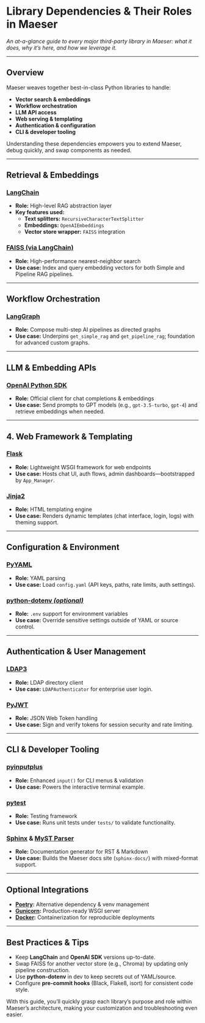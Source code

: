 # Library Dependencies & Their Roles in Maeser

*An at-a-glance guide to every major third-party library in Maeser: what it does, why it’s here, and how we leverage it.*

---

## Overview

Maeser weaves together best-in-class Python libraries to handle:  
- **Vector search & embeddings**  
- **Workflow orchestration**  
- **LLM API access**  
- **Web serving & templating**  
- **Authentication & configuration**  
- **CLI & developer tooling**

Understanding these dependencies empowers you to extend Maeser, debug quickly, and swap components as needed.

---

## Retrieval & Embeddings

### [LangChain](https://python.langchain.com/docs/introduction/)
- **Role:** High-level RAG abstraction layer
- **Key features used:**
  - **Text splitters:** `RecursiveCharacterTextSplitter`  
  - **Embeddings:** `OpenAIEmbeddings`  
  - **Vector store wrapper:** `FAISS` integration  

### [FAISS (via LangChain)](https://python.langchain.com/docs/integrations/vectorstores/faiss/)
- **Role:** High-performance nearest-neighbor search  
- **Use case:** Index and query embedding vectors for both Simple and Pipeline RAG pipelines.

---

## Workflow Orchestration

### [LangGraph](https://langchain-ai.github.io/langgraph/?_gl=1*1a1ptos*_ga*MTA4OTcxNDQ3OS4xNzQ3NzUyMzU1*_ga_47WX3HKKY2*czE3NDc3NTIzNTQkbzEkZzEkdDE3NDc3NTIzNjgkajAkbDAkaDA.)
- **Role:** Compose multi-step AI pipelines as directed graphs
- **Use case:** Underpins `get_simple_rag` and `get_pipeline_rag`; foundation for advanced custom graphs.

---

## LLM & Embedding APIs

### [OpenAI Python SDK](https://platform.openai.com/docs/api-reference/introduction)
- **Role:** Official client for chat completions & embeddings
- **Use case:** Send prompts to GPT models (e.g., `gpt-3.5-turbo`, `gpt-4`) and retrieve embeddings when needed.

---

## 4. Web Framework & Templating

### [Flask](https://flask.palletsprojects.com/en/stable/quickstart/)
- **Role:** Lightweight WSGI framework for web endpoints
- **Use case:** Hosts chat UI, auth flows, admin dashboards—bootstrapped by `App_Manager`.

### [Jinja2](https://jinja.palletsprojects.com/en/stable/)
- **Role:** HTML templating engine
- **Use case:** Renders dynamic templates (chat interface, login, logs) with theming support.

---

## Configuration & Environment

### [PyYAML](https://pyyaml.org/wiki/PyYAMLDocumentation)
- **Role:** YAML parsing
- **Use case:** Load `config.yaml` (API keys, paths, rate limits, auth settings).

### [python-dotenv *(optional)*](https://www.dotenv.org/docs/)
- **Role:** `.env` support for environment variables
- **Use case:** Override sensitive settings outside of YAML or source control.

---

## Authentication & User Management

### [LDAP3](https://ldap3.readthedocs.io/en/latest/)
- **Role:** LDAP directory client
- **Use case:** `LDAPAuthenticator` for enterprise user login.

### [PyJWT](https://pyjwt.readthedocs.io/en/stable/)
- **Role:** JSON Web Token handling
- **Use case:** Sign and verify tokens for session security and rate limiting.

---

## CLI & Developer Tooling

### [pyinputplus](https://pyinputplus.readthedocs.io/en/latest/)
- **Role:** Enhanced `input()` for CLI menus & validation
- **Use case:** Powers the interactive terminal example.

### [pytest](https://docs.pytest.org/en/stable/contents.html)
- **Role:** Testing framework
- **Use case:** Runs unit tests under `tests/` to validate functionality.

### [Sphinx](https://www.sphinx-doc.org/en/master/) & [MyST Parser](https://myst-parser.readthedocs.io/en/latest/)
- **Role:** Documentation generator for RST & Markdown  
- **Use case:** Builds the Maeser docs site (`sphinx-docs/`) with mixed-format support.

---

## Optional Integrations

- **[Poetry](https://python-poetry.org/docs/):** Alternative dependency & venv management  
- **[Gunicorn](https://docs.gunicorn.org/en/stable/):** Production-ready WSGI server  
- **[Docker](https://docs.docker.com/get-started/):** Containerization for reproducible deployments

---

## Best Practices & Tips

- Keep **LangChain** and **OpenAI SDK** versions up-to-date.  
- Swap FAISS for another vector store (e.g., Chroma) by updating only pipeline construction.  
- Use **python-dotenv** in dev to keep secrets out of YAML/source.  
- Configure **pre-commit hooks** (Black, Flake8, isort) for consistent code style.

With this guide, you’ll quickly grasp each library’s purpose and role within Maeser’s architecture, making your customization and troubleshooting even easier.